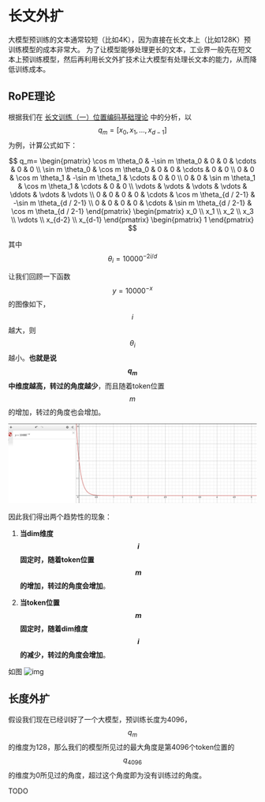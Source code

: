 # 长文外扩

大模型预训练的文本通常较短（比如4K），因为直接在长文本上（比如128K）预训练模型的成本非常大。
为了让模型能够处理更长的文本，工业界一般先在短文本上预训练模型，然后再利用长文外扩技术让大模型有处理长文本的能力，从而降低训练成本。

## RoPE理论

根据我们在 [长文训练（一）位置编码基础理论](https://zhuanlan.zhihu.com/p/1933621399240569735) 中的分析，以
$$q_m=[x_0, x_1, \ldots, x_{d-1}]$$
为例，计算公式如下：

$$
q_m=
\begin{pmatrix}
\cos m \theta_0 & -\sin m \theta_0 & 0 & 0 & \cdots & 0 & 0 \\
\sin m \theta_0 & \cos m \theta_0 & 0 & 0 & \cdots & 0 & 0 \\
0 & 0 & \cos m \theta_1 & -\sin m \theta_1 & \cdots & 0 & 0 \\
0 & 0 & \sin m \theta_1 & \cos m \theta_1 & \cdots & 0 & 0 \\
\vdots & \vdots & \vdots & \vdots & \ddots & \vdots & \vdots \\
0 & 0 & 0 & 0 & \cdots & \cos m \theta_{d / 2-1} & -\sin m \theta_{d / 2-1} \\
0 & 0 & 0 & 0 & \cdots & \sin m \theta_{d / 2-1} & \cos m \theta_{d / 2-1}
\end{pmatrix}
\begin{pmatrix}
x_0 \\
x_1 \\
x_2 \\
x_3 \\
\vdots \\
x_{d-2} \\
x_{d-1}
\end{pmatrix}
\begin{pmatrix}
1
\end{pmatrix}
$$

其中
$$\theta_i = 10000^{-2i/d}$$

让我们回顾一下函数
$$y = 10000^{-x}$$
的图像如下，
$$i$$
越大，则
$$\theta_i$$
越小。**也就是说
$$q_m$$
中维度越高，转过的角度越少**，而且随着token位置
$$m$$
的增加，转过的角度也会增加。

![img](https://github.com/monster119120/Industrial_LLM_tutorial/raw/main/2_training/algo/long_context/theta_formula.png)


因此我们得出两个趋势性的现象：
1. **当dim维度
$$i$$
固定时，随着token位置
$$m$$
的增加，转过的角度会增加**。

2. **当token位置
$$m$$
固定时，随着dim维度
$$i$$
的减少，转过的角度会增加**。

如图
![img](https://github.com/monster119120/Industrial_LLM_tutorial/raw/main/2_training/algo/long_context/theta_trend.png)

## 长度外扩

假设我们现在已经训好了一个大模型，预训练长度为4096，
$$
q_m
$$
的维度为128，那么我们的模型所见过的最大角度是第4096个token位置的
$$
q_{4096}
$$
的维度为0所见过的角度，超过这个角度即为没有训练过的角度。

TODO